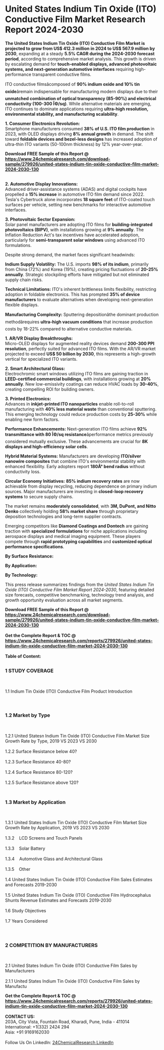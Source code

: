 <h1>United States Indium Tin Oxide (ITO) Conductive Film Market Research Report 2024-2030</h1><p><strong>The United States Indium Tin Oxide (ITO) Conductive Film Market is projected to grow from US$ 412.3 million in 2024 to US$ 567.9 million by 2030</strong>, expanding at a steady <strong>5.5% CAGR during the 2024-2030 forecast period</strong>, according to comprehensive market analysis. This growth is driven by escalating demand for <strong>touch-enabled displays, advanced photovoltaic systems, and next-generation automotive interfaces</strong> requiring high-performance transparent conductive films.</p><p>ITO conductive filmsâcomposed of <strong>90% indium oxide and 10% tin oxide</strong>âremain indispensable for manufacturing modern displays due to their <strong>unmatched combination of optical transparency (85-90%) and electrical conductivity (100-300 Î©/sq)</strong>. While alternative materials are emerging, ITO continues to dominate applications requiring <strong>ultra-high resolution, environmental stability, and manufacturing scalability</strong>.</p><p><strong>1. Consumer Electronics Revolution:</strong><br>
Smartphone manufacturers consumed <strong>38% of U.S. ITO film production</strong> in 2023, with OLED displays driving <strong>8% annual growth</strong> in demand. The shift toward <strong>foldable devices and bezel-less designs</strong> has increased adoption of ultra-thin ITO variants (50-100nm thickness) by 12% year-over-year.</p><div><b>Download FREE Sample of this Report @ 
            <a href="https://www.24chemicalresearch.com/download-sample/279926/united-states-indium-tin-oxide-conductive-film-market-2024-2030-130">
            https://www.24chemicalresearch.com/download-sample/279926/united-states-indium-tin-oxide-conductive-film-market-2024-2030-130</a></b></div><br><p><strong>2. Automotive Display Innovations:</strong><br>
Advanced driver-assistance systems (ADAS) and digital cockpits have propelled a <strong>15% increase</strong> in automotive ITO film demand since 2022. Tesla's Cybertruck alone incorporates <strong>18 square feet</strong> of ITO-coated touch surfaces per vehicle, setting new benchmarks for interactive automotive interfaces.</p><p><strong>3. Photovoltaic Sector Expansion:</strong><br>
Solar panel manufacturers are adopting ITO films for <strong>building-integrated photovoltaics (BIPV)</strong>, with installations growing at <strong>9% annually</strong>. The Inflation Reduction Act's tax incentives have accelerated adoption, particularly for <strong>semi-transparent solar windows</strong> using advanced ITO formulations.</p><p>Despite strong demand, the market faces significant headwinds:</p><p><strong>Indium Supply Volatility:</strong> The U.S. imports <strong>98% of its indium</strong>, primarily from China (72%) and Korea (19%), creating pricing fluctuations of <strong>20-25% annually</strong>. Strategic stockpiling efforts have mitigated but not eliminated supply chain risks.</p><p><strong>Technical Limitations:</strong> ITO's inherent brittleness limits flexibility, restricting adoption in foldable electronics. This has prompted <strong>35% of device manufacturers</strong> to evaluate alternatives when developing next-generation flexible displays.</p><p><strong>Manufacturing Complexity:</strong> Sputtering depositionâthe dominant production methodârequires <strong>ultra-high vacuum conditions</strong> that increase production costs by 18-22% compared to alternative conductive materials.</p><p><strong>1. AR/VR Display Breakthroughs:</strong><br>
Micro-OLED displays for augmented reality devices demand <strong>200-300 PPI resolution</strong>, perfectly suited for advanced ITO films. With the AR/VR market projected to exceed <strong>US$ 50 billion by 2030</strong>, this represents a high-growth vertical for specialized ITO variants.</p><p><strong>2. Smart Architectural Glass:</strong><br>
Electrochromic smart windows utilizing ITO films are gaining traction in <strong>LEED-certified commercial buildings</strong>, with installations growing at <strong>20% annually</strong>. New low-emissivity coatings can reduce HVAC loads by <strong>30-40%</strong>, creating compelling ROI for building owners.</p><p><strong>3. Printed Electronics:</strong><br>
Advances in <strong>inkjet-printed ITO nanoparticles</strong> enable roll-to-roll manufacturing with <strong>40% less material waste</strong> than conventional sputtering. This emerging technology could reduce production costs by <strong>25-30%</strong> while enabling new form factors.</p><p><strong>Performance Enhancements:</strong> Next-generation ITO films achieve <strong>92% transmittance with 80 Î©/sq resistance</strong>âperformance metrics previously considered mutually exclusive. These advancements are crucial for <strong>8K displays and high-efficiency solar cells</strong>.</p><p><strong>Hybrid Material Systems:</strong> Manufacturers are developing <strong>ITO/silver nanowire composites</strong> that combine ITO's environmental stability with enhanced flexibility. Early adopters report <strong>180Â° bend radius</strong> without conductivity loss.</p><p><strong>Circular Economy Initiatives:</strong> <strong>85% indium recovery rates</strong> are now achievable from display recycling, reducing dependence on primary indium sources. Major manufacturers are investing in <strong>closed-loop recovery systems</strong> to secure supply chains.</p><p>The market remains <strong>moderately consolidated</strong>, with <strong>3M, DuPont, and Nitto Denko</strong> collectively holding <strong>58% market share</strong> through proprietary deposition technologies and long-term supplier contracts.</p><p>Emerging competitors like <strong>Diamond Coatings and Dontech</strong> are gaining traction with <strong>specialized formulations</strong> for niche applications including aerospace displays and medical imaging equipment. These players compete through <strong>rapid prototyping capabilities</strong> and <strong>customized optical performance specifications</strong>.</p><p><strong>By Surface Resistance:</strong></p><p><strong>By Application:</strong></p><p><strong>By Technology:</strong></p><p>This press release summarizes findings from the <em>United States Indium Tin Oxide (ITO) Conductive Film Market Report 2024-2030</em>, featuring detailed size forecasts, competitive benchmarking, technology trend analysis, and growth opportunity evaluation across all market segments.</p><div><b>Download FREE Sample of this Report @ 
            <a href="https://www.24chemicalresearch.com/download-sample/279926/united-states-indium-tin-oxide-conductive-film-market-2024-2030-130">
            https://www.24chemicalresearch.com/download-sample/279926/united-states-indium-tin-oxide-conductive-film-market-2024-2030-130</a></b></div><br><div><b>Get the Complete Report & TOC @ 
            <a href="https://www.24chemicalresearch.com/reports/279926/united-states-indium-tin-oxide-conductive-film-market-2024-2030-130">
            https://www.24chemicalresearch.com/reports/279926/united-states-indium-tin-oxide-conductive-film-market-2024-2030-130</a></b></div><br>
            <b>Table of Content:</b><p><h2><span style="font-size:16px"><strong>1 STUDY COVERAGE</strong></span></h2><br />
<p>1.1 Indium Tin Oxide (ITO) Conductive Film Product Introduction</p><br />
<h2><span style="font-size:16px"><strong>1.2 Market by Type</strong></span></h2><br />
<p>1.2.1 United Statesn Indium Tin Oxide (ITO) Conductive Film Market Size Growth Rate by Type, 2019 VS 2023 VS 2030<br /><br />
1.2.2 Surface Resistance below 40?&nbsp;&nbsp; &nbsp;<br /><br />
1.2.3 Surface Resistance 40-80?<br /><br />
1.2.4 Surface Resistance 80-120?<br /><br />
1.2.5 Surface Resistance above 120?<br /><br />
<h2><span style="font-size:16px"><strong>1.3 Market by Application</strong></span></h2><br />
<p>1.3.1 United States Indium Tin Oxide (ITO) Conductive Film Market Size Growth Rate by Application, 2019 VS 2023 VS 2030<br /><br />
1.3.2&nbsp;&nbsp; &nbsp;LCD Screens and Touch Panels<br /><br />
1.3.3&nbsp;&nbsp; &nbsp;Solar Battery<br /><br />
1.3.4&nbsp;&nbsp; &nbsp;Automotive Glass and Architectural Glass<br /><br />
1.3.5&nbsp;&nbsp; &nbsp;Other<br /><br />
1.4 United States Indium Tin Oxide (ITO) Conductive Film Sales Estimates and Forecasts 2019-2030<br /><br />
1.5 United States Indium Tin Oxide (ITO) Conductive Film Hydrocephalus Shunts Revenue Estimates and Forecasts 2019-2030<br /><br />
1.6 Study Objectives<br /><br />
1.7 Years Considered</p><br />
<h2><span style="font-size:16px"><strong>2 COMPETITION BY MANUFACTURERS</strong></span></h2><br />
<p>2.1 United States Indium Tin Oxide (ITO) Conductive Film Sales by Manufacturers<br /><br />
2.1.1 United States Indium Tin Oxide (ITO) Conductive Film Sales by Manufactu</p><div><b>Get the Complete Report & TOC @ 
            <a href="https://www.24chemicalresearch.com/reports/279926/united-states-indium-tin-oxide-conductive-film-market-2024-2030-130">
            https://www.24chemicalresearch.com/reports/279926/united-states-indium-tin-oxide-conductive-film-market-2024-2030-130</a></b></div><br><b>CONTACT US:</b><br>
            203A, City Vista, Fountain Road, Kharadi, Pune, India - 411014<br>
            International: +1(332) 2424 294<br>
            Asia: +91 9169162030 <br><br>
            Follow Us On LinkedIn: <a href="https://www.linkedin.com/company/24chemicalresearch/">24ChemicalResearch LinkedIn</a>